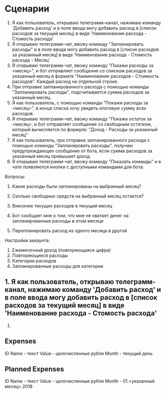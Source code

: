 # Сценарии

1. Я как пользователь, открываю телеграмм-канал, нажимаю команду 'Добавить расход' и в поле ввода могу добавить расход в [список расходов за текущий месяц] в виде 'Наименование расхода - Стомость расхода'
2. Я открываю телеграмм-чат, ввожу команду "Запланировать расходы" и в поле ввода могу добавить расход в [список расходов за указанный месяц] в виде 'Наименование расхода - Стомость расхода - Месяц'
3. Я открываю телеграмм-чат, ввожу команду "Покажи расходы за <месяц>", и бот отправляет сообщение со списком расходов за указанный месяц в формате "Наименование расходов - Стоимость расходов". Каждый расход на отдельной строке.
4. При отправке запланированного расхода с помощью команды "Запланировать расходы", подсчитывается сумма расходов за указанный месяц.
5. Я как пользователь, с помощью команды "Покажи расходы за <месяц>", в конце списка хочу увидеть итоговую сумму всех расходов.
6. Я открываю телеграмм-чат, ввожу команду "Покажи остаток за <месяц>, и бот отправляет сообщение со свободным остатком, который  вычисляется по формуле: "Доход - Расходы за указанный месяц"
7. Я как пользователь, при отправке запланированного расхода с помощью команды "Запланировать расходы", получаю предупреждающее сообщение от бота, если сумма расходов за указанный месяц превышает доход.
8. Я открываю телеграмм-чат, ввожу команду "Показать команды" и в чате появляются кнопки с доступными командами для бота.


Вопросы:
1) Какие расходы были запланированы на выбранный месяц?
2) Сколько свободных средств на выбранный месяц остается?
3) Внесение текущих расходов в текущий месяц
4) Бот сообщает мне о том, что мне не хватает денег на запланированные расходы в этом месяце

5) Перепланировать расход из одного месяца в другой

Настройки аккаунта: 
1) Ежемесячный доход (повторяющаяся цифра)
2) Повторяющиеся расходы
3) Категории расходов
4) Запланированные расходы для категории

## 1. Я как пользователь, открываю телеграмм-канал, нажимаю команду 'Добавить расход' и в поле ввода могу добавить расход в [список расходов за текущий месяц] в виде 'Наименование расхода - Стомость расхода'
1) 

Expenses
-----
ID
Name - текст
Value - целочисленные рубли
Month - текущий день

Planned Expenses
----
ID
Name - текст
Value - целочисленные рубли
Month -  01.<указанный месяц>.2018
